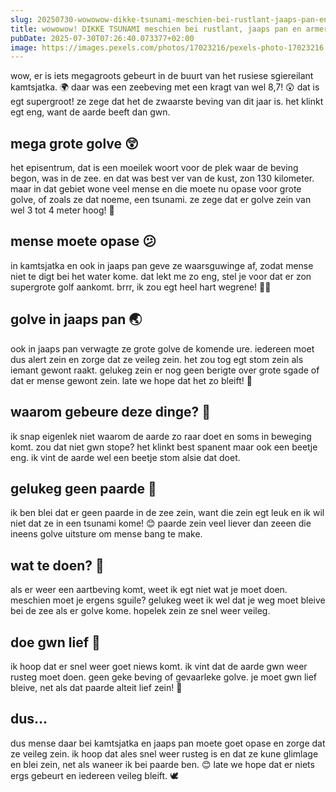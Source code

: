 ```yaml
---
slug: 20250730-wowowow-dikke-tsunami-meschien-bei-rustlant-jaaps-pan-en-armerika-erg-of-mnu
title: wowowow! DIKKE TSUNAMI meschien bei rustlant, jaaps pan en armerika. erg of mnu?
pubDate: 2025-07-30T07:26:40.073377+02:00
image: https://images.pexels.com/photos/17023216/pexels-photo-17023216.jpeg?auto=compress&cs=tinysrgb&dpr=2&h=650&w=940
---
```

wow, er is iets megagroots gebeurt in de buurt van het rusiese sgiereilant kamtsjatka. 🌍 daar was een zeebeving met een kragt van wel 8,7! 😲 dat is egt supergroot! ze zege dat het de zwaarste beving van dit jaar is. het klinkt egt eng, want de aarde beeft dan gwn.

## mega grote golve 😲
het episentrum, dat is een moeilek woort voor de plek waar de beving begon, was in de zee. en dat was best ver van de kust, zon 130 kilometer. maar in dat gebiet wone veel mense en die moete nu opase voor grote golve, of zoals ze dat noeme, een tsunami. ze zege dat er golve zein van wel 3 tot 4 meter hoog! 🌊

## mense moete opase 😕
in kamtsjatka en ook in jaaps pan geve ze waarsguwinge af, zodat mense niet te digt bei het water kome. dat lekt me zo eng, stel je voor dat er zon supergrote golf aankomt. brrr, ik zou egt heel hart wegrene! 🏃💨

## golve in jaaps pan 🌏
ook in jaaps pan verwagte ze grote golve de komende ure. iedereen moet dus alert zein en zorge dat ze veileg zein. het zou tog egt stom zein als iemant gewont raakt. gelukeg zein er nog geen berigte over grote sgade of dat er mense gewont zein. late we hope dat het zo bleift! 🤞

## waarom gebeure deze dinge? 🤔
ik snap eigenlek niet waarom de aarde zo raar doet en soms in beweging komt. zou dat niet gwn stope? het klinkt best spanent maar ook een beetje eng. ik vint de aarde wel een beetje stom alsie dat doet. 

## gelukeg geen paarde 🌟
ik ben blei dat er geen paarde in de zee zein, want die zein egt leuk en ik wil niet dat ze in een tsunami kome! 😊 paarde zein veel liever dan zeeen die ineens golve uitsture om mense bang te make.

## wat te doen? 🤨
als er weer een aartbeving komt, weet ik egt niet wat je moet doen. meschien moet je ergens sguile? gelukeg weet ik wel dat je weg moet bleive bei de zee als er golve kome. hopelek zein ze snel weer veileg.

## doe gwn lief 💖
ik hoop dat er snel weer goet niews komt. ik vint dat de aarde gwn weer rusteg moet doen. geen geke beving of gevaarleke golve. je moet gwn lief bleive, net als dat paarde alteit lief zein! 🐴

## dus...
dus mense daar bei kamtsjatka en jaaps pan moete goet opase en zorge dat ze veileg zein. ik hoop dat ales snel weer rusteg is en dat ze kune glimlage en blei zein, net als waneer ik bei paarde ben. 😊 late we hope dat er niets ergs gebeurt en iedereen veileg bleift. 🕊
